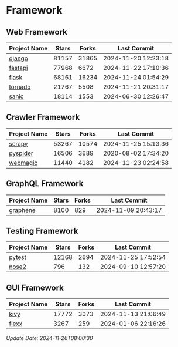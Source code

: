 # Framework

## Web Framework
| Project Name | Stars | Forks | Last Commit |
| ------------ | ----- | ----- | ----------- |
| [django](https://github.com/django/django) | 81157 | 31865 | 2024-11-20 12:23:18 |
| [fastapi](https://github.com/fastapi/fastapi) | 77968 | 6672 | 2024-11-22 17:10:36 |
| [flask](https://github.com/pallets/flask) | 68161 | 16234 | 2024-11-24 01:54:29 |
| [tornado](https://github.com/tornadoweb/tornado) | 21767 | 5508 | 2024-11-21 20:31:17 |
| [sanic](https://github.com/sanic-org/sanic) | 18114 | 1553 | 2024-06-30 12:26:47 |

## Crawler Framework
| Project Name | Stars | Forks | Last Commit |
| ------------ | ----- | ----- | ----------- |
| [scrapy](https://github.com/scrapy/scrapy) | 53267 | 10574 | 2024-11-25 15:13:36 |
| [pyspider](https://github.com/binux/pyspider) | 16506 | 3689 | 2020-08-02 17:34:20 |
| [webmagic](https://github.com/code4craft/webmagic) | 11440 | 4182 | 2024-11-23 02:24:58 |

## GraphQL Framework
| Project Name | Stars | Forks | Last Commit |
| ------------ | ----- | ----- | ----------- |
| [graphene](https://github.com/graphql-python/graphene) | 8100 | 829 | 2024-11-09 20:43:17 |

## Testing Framework
| Project Name | Stars | Forks | Last Commit |
| ------------ | ----- | ----- | ----------- |
| [pytest](https://github.com/pytest-dev/pytest) | 12168 | 2694 | 2024-11-25 17:52:54 |
| [nose2](https://github.com/nose-devs/nose2) | 796 | 132 | 2024-09-10 12:57:20 |

## GUI Framework
| Project Name | Stars | Forks | Last Commit |
| ------------ | ----- | ----- | ----------- |
| [kivy](https://github.com/kivy/kivy) | 17772 | 3073 | 2024-11-13 21:06:49 |
| [flexx](https://github.com/flexxui/flexx) | 3267 | 259 | 2024-01-06 22:16:26 |

*Update Date: 2024-11-26T08:00:30*